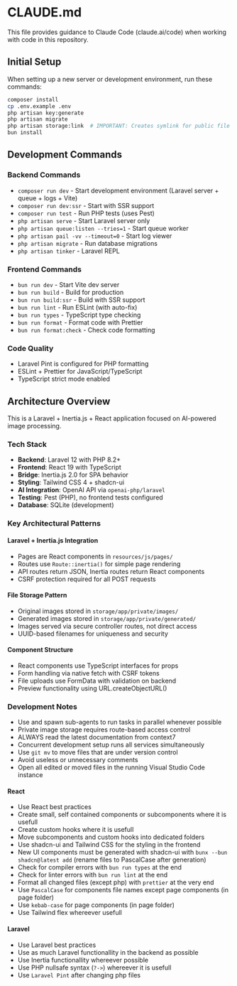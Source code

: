 # CLAUDE.md

This file provides guidance to Claude Code (claude.ai/code) when working with code in this repository.

## Initial Setup

When setting up a new server or development environment, run these commands:

```bash
composer install
cp .env.example .env
php artisan key:generate
php artisan migrate
php artisan storage:link  # IMPORTANT: Creates symlink for public file access
bun install
```

## Development Commands

### Backend Commands

- `composer run dev` - Start development environment (Laravel server + queue + logs + Vite)
- `composer run dev:ssr` - Start with SSR support
- `composer run test` - Run PHP tests (uses Pest)
- `php artisan serve` - Start Laravel server only
- `php artisan queue:listen --tries=1` - Start queue worker
- `php artisan pail -vv --timeout=0` - Start log viewer
- `php artisan migrate` - Run database migrations
- `php artisan tinker` - Laravel REPL

### Frontend Commands

- `bun run dev` - Start Vite dev server
- `bun run build` - Build for production
- `bun run build:ssr` - Build with SSR support
- `bun run lint` - Run ESLint (with auto-fix)
- `bun run types` - TypeScript type checking
- `bun run format` - Format code with Prettier
- `bun run format:check` - Check code formatting

### Code Quality

- Laravel Pint is configured for PHP formatting
- ESLint + Prettier for JavaScript/TypeScript
- TypeScript strict mode enabled

## Architecture Overview

This is a Laravel + Inertia.js + React application focused on AI-powered image processing.

### Tech Stack

- **Backend**: Laravel 12 with PHP 8.2+
- **Frontend**: React 19 with TypeScript
- **Bridge**: Inertia.js 2.0 for SPA behavior
- **Styling**: Tailwind CSS 4 + shadcn-ui
- **AI Integration**: OpenAI API via `openai-php/laravel`
- **Testing**: Pest (PHP), no frontend tests configured
- **Database**: SQLite (development)

### Key Architectural Patterns

#### Laravel + Inertia.js Integration

- Pages are React components in `resources/js/pages/`
- Routes use `Route::inertia()` for simple page rendering
- API routes return JSON, Inertia routes return React components
- CSRF protection required for all POST requests

#### File Storage Pattern

- Original images stored in `storage/app/private/images/`
- Generated images stored in `storage/app/private/generated/`
- Images served via secure controller routes, not direct access
- UUID-based filenames for uniqueness and security

#### Component Structure

- React components use TypeScript interfaces for props
- Form handling via native fetch with CSRF tokens
- File uploads use FormData with validation on backend
- Preview functionality using URL.createObjectURL()

### Development Notes

- Use and spawn sub-agents to run tasks in parallel whenever possible
- Private image storage requires route-based access control
- ALWAYS read the latest documentation from context7
- Concurrent development setup runs all services simultaneously
- Use `git mv` to move files that are under version control
- Avoid useless or unnecessary comments
- Open all edited or moved files in the running Visual Studio Code instance

#### React

- Use React best practices
- Create small, self contained components or subcomponents where it is usefull
- Create custom hooks where it is usefull
- Move subcomponents and custom hooks into dedicated folders
- Use shadcn-ui and Tailwind CSS for the styling in the frontend
- New UI components must be generated with shadcn-ui with `bunx --bun shadcn@latest add` (rename files to PascalCase after generation)
- Check for compiler errors with `bun run types` at the end
- Check for linter errors with `bun run lint` at the end
- Format all changed files (except php) with `prettier` at the very end
- Use `PascalCase` for components file names except page components (in page folder)
- Use `kebab-case` for page components (in page folder)
- Use Tailwind flex whereever usefull

#### Laravel

- Use Laravel best practices
- Use as much Laravel functionallity in the backend as possible
- Use Inertia functionallity whereever possible
- Use PHP nullsafe syntax (`?->`) whereever it is usefull
- Use `Laravel Pint` after changing php files
